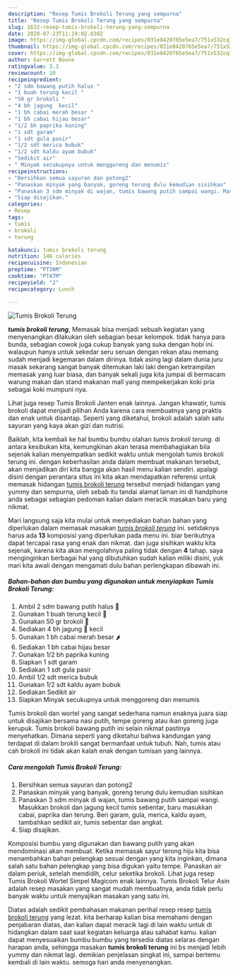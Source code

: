 ```yaml
---
description: "Resep Tumis Brokoli Terung yang sempurna"
title: "Resep Tumis Brokoli Terung yang sempurna"
slug: 1632-resep-tumis-brokoli-terung-yang-sempurna
date: 2020-07-23T11:19:02.030Z
image: https://img-global.cpcdn.com/recipes/031e8420765e5ea7/751x532cq70/tumis-brokoli-terung-foto-resep-utama.jpg
thumbnail: https://img-global.cpcdn.com/recipes/031e8420765e5ea7/751x532cq70/tumis-brokoli-terung-foto-resep-utama.jpg
cover: https://img-global.cpcdn.com/recipes/031e8420765e5ea7/751x532cq70/tumis-brokoli-terung-foto-resep-utama.jpg
author: Garrett Boone
ratingvalue: 3.3
reviewcount: 10
recipeingredient:
- "2 sdm bawang putih halus "
- "1 buah terung kecil "
- "50 gr brokoli "
- "4 bh jagung  kecil"
- "1 bh cabai merah besar "
- "1 bh cabai hijau besar"
- "1/2 bh paprika kuning"
- "1 sdt garam"
- "1 sdt gula pasir"
- "1/2 sdt merica bubuk"
- "1/2 sdt kaldu ayam bubuk"
- "Sedikit air"
- " Minyak secukupnya untuk menggoreng dan menumis"
recipeinstructions:
- "Bersihkan semua sayuran dan potong2"
- "Panaskan minyak yang banyak, goreng terung dulu kemudian sisihkan"
- "Panaskan 3 sdm minyak di wajan, tumis bawang putih sampai wangi. Masukkan brokoli dan jagung kecil tumis sebentar, baru masukkan cabai, paprika dan terung. Beri garam, gula, merica, kaldu ayam, tambahkan sedikit air, tumis sebentar dan angkat."
- "Siap disajikan."
categories:
- Resep
tags:
- tumis
- brokoli
- terung

katakunci: tumis brokoli terung 
nutrition: 146 calories
recipecuisine: Indonesian
preptime: "PT30M"
cooktime: "PT47M"
recipeyield: "2"
recipecategory: Lunch

---
```



![Tumis Brokoli Terung](https://img-global.cpcdn.com/recipes/031e8420765e5ea7/751x532cq70/tumis-brokoli-terung-foto-resep-utama.jpg)

<b><i>tumis brokoli terung</i></b>, Memasak bisa menjadi sebuah kegiatan yang menyenangkan dilakukan oleh sebagian besar kelompok. tidak hanya para bunda, sebagian cowok juga cukup banyak yang suka dengan hobi ini. walaupun hanya untuk sekedar seru seruan dengan rekan atau memang sudah menjadi kegemaran dalam dirinya. tidak asing lagi dalam dunia juru masak sekarang sangat banyak ditemukan laki laki dengan ketrampilan memasak yang luar biasa, dan banyak sekali juga kita jumpai di bermacam warung makan dan stand makanan mall yang mempekerjakan koki pria sebagai koki mumpuni nya.

Lihat juga resep Tumis Brokoli Janten enak lainnya. Jangan khawatir, tumis brokoli dapat menjadi pilihan Anda karena cara membuatnya yang praktis dan enak untuk disantap. Seperti yang diketahui, brokoli adalah salah satu sayuran yang kaya akan gizi dan nutrisi.

Baiklah, kita kembali ke hal bumbu bumbu olahan <i>tumis brokoli terung</i>. di antara kesibukan kita, kemungkinan akan terasa membahagiakan bila sejenak kalian menyempatkan sedikit waktu untuk mengolah tumis brokoli terung ini. dengan keberhasilan anda dalam membuat makanan tersebut, akan menjadikan diri kita bangga akan hasil menu kalian sendiri. apalagi disini dengan perantara situs ini kita akan mendapatkan referensi untuk memasak hidangan <u>tumis brokoli terung</u> tersebut menjadi hidangan yang yummy dan sempurna, oleh sebab itu tandai alamat laman ini di handphone anda sebagai sebagian pedoman kalian dalam meracik masakan baru yang nikmat.


Mari langsung saja kita mulai untuk menyediakan bahan bahan yang diperlukan dalam memasak masakan <u><i>tumis brokoli terung</i></u> ini. setidaknya harus ada <b>13</b> komposisi yang diperlukan pada menu ini. biar berikutnya dapat tercapai rasa yang enak dan nikmat. dan juga sisihkan waktu kita sejenak, karena kita akan mengolahnya paling tidak dengan <b>4</b> tahap. saya menginginkan berbagai hal yang dibutuhkan sudah kalian miliki disini, yuk mari kita awali dengan mengamati dulu bahan perlengkapan dibawah ini.

<!--inarticleads1-->

##### Bahan-bahan dan bumbu yang digunakan untuk menyiapkan Tumis Brokoli Terung:

1. Ambil 2 sdm bawang putih halus 🧄
1. Gunakan 1 buah terung kecil 🍆
1. Gunakan 50 gr brokoli 🥦
1. Sediakan 4 bh jagung 🌽 kecil
1. Gunakan 1 bh cabai merah besar 🌶️
1. Sediakan 1 bh cabai hijau besar
1. Gunakan 1/2 bh paprika kuning
1. Siapkan 1 sdt garam
1. Sediakan 1 sdt gula pasir
1. Ambil 1/2 sdt merica bubuk
1. Gunakan 1/2 sdt kaldu ayam bubuk
1. Sediakan Sedikit air
1. Siapkan  Minyak secukupnya untuk menggoreng dan menumis


Tumis brokoli dan wortel yang sangat sederhana namun enaknya juara siap untuk disajikan bersama nasi putih, tempe goreng atau ikan goreng juga kerupuk. Tumis brokoli bawang putih ini selain nikmat pastinya menyehatkan. Dimana seperti yang diketahui bahwa kandungan yang terdapat di dalam brokili sangat bermanfaat untuk tubuh. Nah, tumis atau cah brokoli ini tidak akan kalah enak dengan tumisan yang lainnya. 

<!--inarticleads2-->

##### Cara mengolah Tumis Brokoli Terung:

1. Bersihkan semua sayuran dan potong2
1. Panaskan minyak yang banyak, goreng terung dulu kemudian sisihkan
1. Panaskan 3 sdm minyak di wajan, tumis bawang putih sampai wangi. Masukkan brokoli dan jagung kecil tumis sebentar, baru masukkan cabai, paprika dan terung. Beri garam, gula, merica, kaldu ayam, tambahkan sedikit air, tumis sebentar dan angkat.
1. Siap disajikan.


Komposisi bumbu yang digunakan dan bawang putih yang akan mendominasi akan membuat. Ketika memasak sayur terong hiju kita bisa menambahkan bahan pelengkap sesuai dengan yang kita inginkan, dimana salah satu bahan pelengkap yang bisa digukan yaitu tempe. Panaskan air dalam periuk, setelah mendidih, celur seketika brokoli. Lihat juga resep Tumis Brokoli Wortel Simpel Magicom enak lainnya. Tumis Brokoli Telur Asin adalah resep masakan yang sangat mudah membuatnya, anda tidak perlu banyak waktu untuk menyajikan masakan yang satu ini. 

Diatas adalah sedikit pembahasan makanan perihal resep resep <u>tumis brokoli terung</u> yang lezat. kita berharap kalian bisa memahami dengan penjabaran diatas, dan kalian dapat meracik lagi di lain waktu untuk di hidangkan dalam saat saat kegiatan keluarga atau sahabat kamu. kalian dapat menyesuaikan bumbu bumbu yang tersedia diatas selaras dengan harapan anda, sehingga masakan <b>tumis brokoli terung</b> ini bs menjadi lebih yummy dan nikmat lagi. demikian penjelasan singkat ini, sampai bertemu kembali di lain waktu. semoga hari anda menyenangkan.
